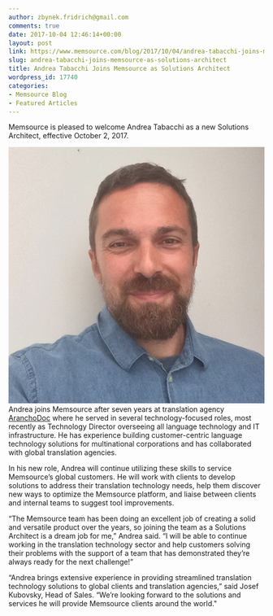```yaml
---
author: zbynek.fridrich@gmail.com
comments: true
date: 2017-10-04 12:46:14+00:00
layout: post
link: https://www.memsource.com/blog/2017/10/04/andrea-tabacchi-joins-memsource-as-solutions-architect/
slug: andrea-tabacchi-joins-memsource-as-solutions-architect
title: Andrea Tabacchi Joins Memsource as Solutions Architect
wordpress_id: 17740
categories:
- Memsource Blog
- Featured Articles
---
```


Memsource is pleased to welcome Andrea Tabacchi as a new Solutions Architect, effective October 2, 2017.<!-- more -->

[![](/uploads/2017/10/Andrea-Tabacchi2.jpg)](/uploads/2017/10/Andrea-Tabacchi2.jpg)Andrea joins Memsource after seven years at translation agency [AranchoDoc](http://www.aranchodoc.com/) where he served in several technology-focused roles, most recently as Technology Director overseeing all language technology and IT infrastructure. He has experience building customer-centric language technology solutions for multinational corporations and has collaborated with global translation agencies.

In his new role, Andrea will continue utilizing these skills to service Memsource’s global customers. He will work with clients to develop solutions to address their translation technology needs, help them discover new ways to optimize the Memsource platform, and liaise between clients and internal teams to suggest tool improvements. 

“The Memsource team has been doing an excellent job of creating a solid and versatile product over the years, so joining the team as a Solutions Architect is a dream job for me,” Andrea said. “I will be able to continue working in the translation technology sector and help customers solving their problems with the support of a team that has demonstrated they’re always ready for the next challenge!”

“Andrea brings extensive experience in providing streamlined translation technology solutions to global clients and translation agencies,” said Josef Kubovsky, Head of Sales. “We’re looking forward to the solutions and services he will provide Memsource clients around the world."
